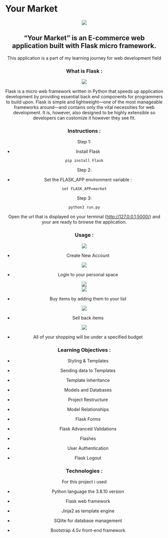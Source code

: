 # Your Market

<p><center><img  src="https://i.ibb.co/NYwd9NW/abae483018e14fffb9821c737eef9f62.png"></p>

##  “Your Market” is an E-commerce web application built with Flask micro framework.

This application is a part of my learning journey for web development field

### What is Flask :

<p><center><img  src="https://qph.fs.quoracdn.net/main-qimg-d06e73bbb0a75dd313f6919b6144d02d"></p>

  

Flask is a micro web framework written in Python that speeds up application development by providing essential back end components for programmers to build upon. Flask is simple and lightweight—one of the most manageable frameworks around—and contains only the vital necessities for web development. It is, however, also designed to be highly extensible so developers can customize it however they see fit.
### Instructions :

Step 1:
-   Install Flask
```
pip install Flask
```

Step 2:
-   Set the FLASK_APP environment variable :
```
set FLASK_APP=market
```

Step 3:
```
python3 run.py
```
Open the url that is displayed on your terminal (http://127.0.0.1:5000/) and your are ready to browse the application.

### Usage :
<center><img src="https://i.ibb.co/Kqpjmq8/frontpage.png">

- Create New Account

<center><img src="https://i.ibb.co/SmX6x56/signup.png">

- Login to your personal space

<center><img src="https://i.ibb.co/yVQ9HRm/login.png">
<center><img src="https://i.ibb.co/DfScmmJ/marketpage.png">

- Buy items by adding them to your list

<center><img src="https://i.ibb.co/wrPDsHB/marketpage2.png" >

- Sell back items

<center><img src="https://i.ibb.co/Hzqh2Cp/sellback.png">

- All of your shopping will be under a specified budget

### Learning Objectives :

- Styling & Templates

- Sending data to Templates

- Template Inheritance

- Models and Databases

- Project Restructure

- Model Relationships

- Flask Forms

- Flask Advanced Validations

- Flashes

- User Authentication

- Flask Logout

### Technologies :

For this project i used

- Python language the 3.8.10 version

- Flask web framework

- Jinja2 as template engine

- SQlite for database management

- Bootstrap 4.5v front-end framework